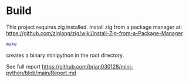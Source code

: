 # Build
This project requires zig installed.
Install zig from a package manager at:
https://github.com/ziglang/zig/wiki/Install-Zig-from-a-Package-Manager

```bash
make
```
creates a binary minipython in the root directory.

See full report
https://github.com/brian030128/mini-python/blob/main/Report.md
